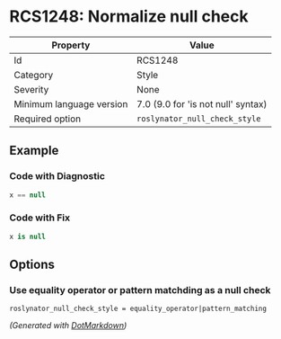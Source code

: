 # RCS1248: Normalize null check

| Property                 | Value                                  |
| ------------------------ | -------------------------------------- |
| Id                       | RCS1248                                |
| Category                 | Style                                  |
| Severity                 | None                                   |
| Minimum language version | 7\.0 \(9\.0 for 'is not null' syntax\) |
| Required option          | `roslynator_null_check_style`          |

## Example

### Code with Diagnostic

```csharp
x == null
```

### Code with Fix

```csharp
x is null
```

## Options

### Use equality operator or pattern matchding as a null check

```editorconfig
roslynator_null_check_style = equality_operator|pattern_matching
```


*\(Generated with [DotMarkdown](http://github.com/JosefPihrt/DotMarkdown)\)*